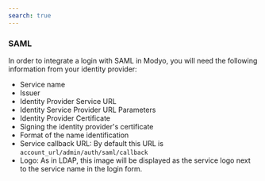 ```yaml
---
search: true
---
```


### SAML

In order to integrate a login with SAML in Modyo, you will need the following information from your identity provider:

- Service name
- Issuer
- Identity Provider Service URL
- Identity Service Provider URL Parameters
- Identity Provider Certificate
- Signing the identity provider's certificate
- Format of the name identification
- Service callback URL: By default this URL is `account_url/admin/auth/saml/callback`
- Logo: As in LDAP, this image will be displayed as the service logo next to the service name in the login form.